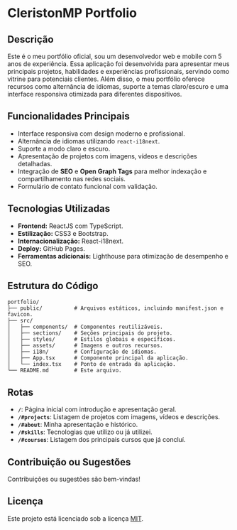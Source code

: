 # CleristonMP Portfolio

## Descrição
Este é o meu portfólio oficial, sou um desenvolvedor web e mobile com 5 anos de experiência. Essa aplicação foi desenvolvida para apresentar meus principais projetos, habilidades e experiências profissionais, servindo como vitrine para potenciais clientes. Além disso, o meu portfólio oferece recursos como alternância de idiomas, suporte a temas claro/escuro e uma interface responsiva otimizada para diferentes dispositivos.

## Funcionalidades Principais
- Interface responsiva com design moderno e profissional.
- Alternância de idiomas utilizando `react-i18next`.
- Suporte a modo claro e escuro.
- Apresentação de projetos com imagens, vídeos e descrições detalhadas.
- Integração de **SEO** e **Open Graph Tags** para melhor indexação e compartilhamento nas redes sociais.
- Formulário de contato funcional com validação.

## Tecnologias Utilizadas
- **Frontend:** ReactJS com TypeScript.
- **Estilização:** CSS3 e Bootstrap.
- **Internacionalização:** React-i18next.
- **Deploy:** GitHub Pages.
- **Ferramentas adicionais:** Lighthouse para otimização de desempenho e SEO.

## Estrutura do Código
```plaintext
portfolio/
├── public/          # Arquivos estáticos, incluindo manifest.json e favicon.
├── src/
│   ├── components/  # Componentes reutilizáveis.
│   ├── sections/    # Seções principais do projeto.
│   ├── styles/      # Estilos globais e específicos.
│   ├── assets/      # Imagens e outros recursos.
│   ├── i18n/        # Configuração de idiomas.
│   ├── App.tsx      # Componente principal da aplicação.
│   └── index.tsx    # Ponto de entrada da aplicação.
└── README.md        # Este arquivo.
```

## Rotas  
- **`/`**: Página inicial com introdução e apresentação geral.
- **`/#projects`**: Listagem de projetos com imagens, vídeos e descrições.
- **`/#about`**: Minha apresentação e histórico.
- **`/#skills`**: Tecnologias que utilizo ou já utilizei.
- **`/#courses`**: Listagem dos principais cursos que já concluí.

## Contribuição ou Sugestões
Contribuições ou sugestões são bem-vindas!

## Licença
Este projeto está licenciado sob a licença [MIT](https://opensource.org/licenses/MIT).